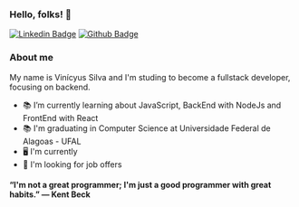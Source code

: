 ### Hello, folks! 👋

[![Linkedin Badge](https://img.shields.io/badge/-LinkedIn-blue?style=flat-square&logo=Linkedin&logoColor=white&link=https://https://www.linkedin.com/in/vinicyus-silva/)](https://https://www.linkedin.com/in/vinicyus-silva/)
[![Github Badge](https://img.shields.io/badge/-Github-000?style=flat-square&logo=Github&logoColor=white&link=https://github.com/silvavinicyus)](https://github.com/silvavinicyus)

### About me 
  My name is Vinícyus Silva and I'm studing to become a fullstack developer, focusing on backend. 

- 📚 I’m currently learning about JavaScript, BackEnd with NodeJs and FrontEnd with React
- 📚 I'm graduating in Computer Science at Universidade Federal de Alagoas - UFAL
- 🖥️ I'm currently 
- 👯 I'm looking for job offers

#### “I'm not a great programmer; I'm just a good programmer with great habits.” ― Kent Beck
